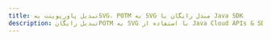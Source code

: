---title: تبدیل پاورپوینت بهSVG، POTM به SVG مبدل رایگان یا Java SDKdescription: تبدیل رایگانPOTM به SVG با استفاده از Java Cloud APIs & SDK. همچنین اسناد Microsoft PowerPoint را در Cloud ایجاد، ویرایش و رندر کنید.---